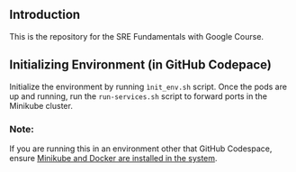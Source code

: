 ## Introduction
This is the repository for the SRE Fundamentals with Google Course. 

## Initializing Environment (in GitHub Codepace)
Initialize the environment by running ```ìnit_env.sh``` script. Once the pods are up and running, run the ```run-services.sh``` script to forward ports in the Minikube cluster. 

### Note:
If you are running this in an environment other that GitHub Codespace, ensure [Minikube and Docker are installed in the system](https://minikube.sigs.k8s.io/docs/drivers/docker/).
